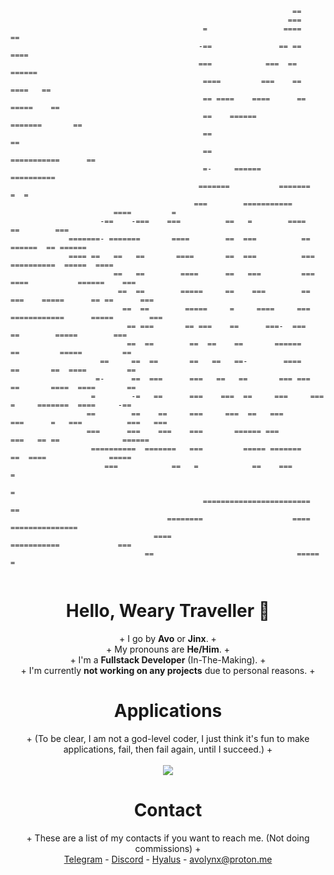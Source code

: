 ```                                             
                                                               ==                                             
                                                              ===                                             
                                           =                 ====                  ==                         
                                          -==               == ==                ====                         
                                          ===            ===  ==             ======                          
                                           ====         ===    ==         ====   ==                           
                                           == ====    ====      ==     =====    ==                            
                                           ==    ======          =======       ==                             
                                           ==                                  ==                             
                                           ==                ===========      ==                              
                                           =-     ======              ==========                              
                                          =======           =======         =  =                              
                                         ===        ===========                                               
                       ====         =                                                                         
                    -==    -===    ===          ==   =        ====                 ==        ===              
             =======- =======       ====        ==  ===          ==               ======  == ======           
             ==== ==   ==   ==       ====       ==  ===          ===          ==========  =====  ====         
                       ==   ==        ====      ==   ===         ===       ====           ======    ===       
                        ==  ==        =====     ==    ===        ==      ===    =====      == ==      ===     
                         ==  ==        =====     =     ====     ===      ============      =====        ===   
                          == ===       == ===    ==      ===-  ===                ==        =====        ===  
                          ==  ==        ==  ==    ==       ======                ==         =====         ==  
                    ==     ==  ==       ==   ==   ==-        ====               ==       ==  ====         ==  
                   =-      ==  ===      ===   ==   ==       === ===            ==       ====  ====       ==   
                  =        -=   ==      ===    ===  ==     ===     ===         =     =======  ====     -==    
                 ==        ==    ==     ===     ===  ==   ===        ===      =   ===          ===   ===      
                 ===      ===    ===    ===       ====== ===           ===   == ==              ======        
                  ==========  =======   ===         ===== =======       ==  ====              =====           
                     ===            ==   =            ==    ===                              =                
                                                                                   =                         
                                           ========================                 ==                       
                                   ========                    ====       ===============                    
                                ====                         ===========             ===                   
                              ==                                =====                  =
                                                  
```
<h1 align="center">Hello, Weary Traveller 👋</h1>
<p align="center">
+ I go by <strong>Avo</strong> or <strong>Jinx</strong>. +<br>
+ My pronouns are <strong>He/Him</strong>. +<br>
+ I'm a <strong>Fullstack Developer</strong> (In-The-Making). +<br>
+ I'm currently <strong>not working on any projects</strong> due to personal reasons. +
</p>

<h1 align="center">Applications</h1>
<p align="center">
  + (To be clear, I am not a god-level coder, I just think it's fun to make applications, fail, then fail again, until I succeed.) +<br><br>
  <a href="https://skillicons.dev">
    <img src="https://skillicons.dev/icons?i=ts,js,lua,cpp,vscode,py,html,cs,visualstudio&theme=dark&perline=3" />
  </a>
</p>

<h1 align="center">Contact</h1>
<p align="center">
  + These are a list of my contacts if you want to reach me. (Not doing commissions) +<br>
  <a href="https://t.me/avothejinxed/">Telegram</a> - 
  <a href="https://discordapp.com/users/1310647528911274096">Discord</a> - 
  <a href="https://hyalus.app/add/avo/">Hyalus</a> - 
  <a href="mailto:avolynx@proton.me">avolynx@proton.me</a>
</p>

